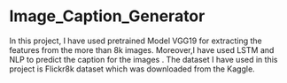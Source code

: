 # Image_Caption_Generator
In this project, I have used pretrained Model VGG19 for extracting the features from the more than 8k images. Moreover,I have used LSTM and NLP to predict the caption for the images . The dataset I have used in this project is Flickr8k dataset which was downloaded from the Kaggle.
